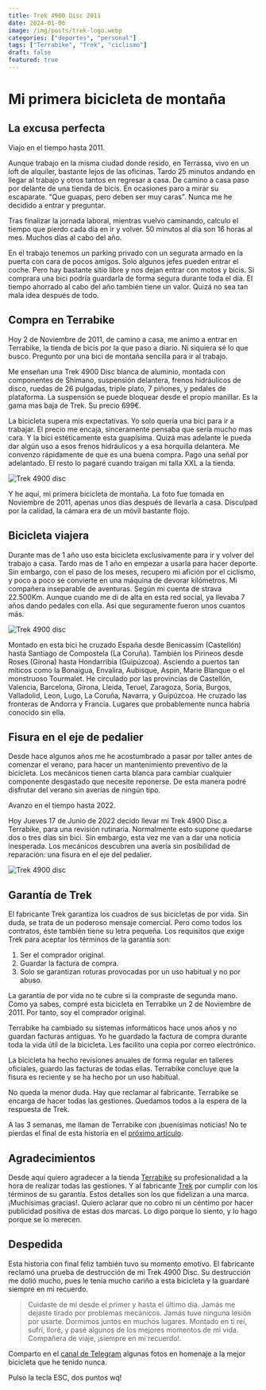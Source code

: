```yaml
---
title: Trek 4900 Disc 2011
date: 2024-01-06
image: /img/posts/trek-logo.webp
categories: ["deportes", "personal"]
tags: ["Terrabike", "Trek", "ciclismo"]
draft: false
featured: true
---
```


# Mi primera bicicleta de montaña

## La excusa perfecta

Viajo en el tiempo hasta 2011.

Aunque trabajo en la misma ciudad donde resido, en Terrassa, vivo en un loft de alquiler, bastante lejos de las oficinas. Tardo 25 minutos andando en llegar al trabajo y otros tantos en regresar a casa. De camino a casa paso por delante de una tienda de bicis. En ocasiones paro a mirar su escaparate. "Que guapas, pero deben ser muy caras". Nunca me he decidido a entrar y preguntar.

Tras finalizar la jornada laboral, mientras vuelvo caminando, calculo el tiempo que pierdo cada día en ir y volver. 50 minutos al día son 16 horas al mes. Muchos días al cabo del año.

En el trabajo tenemos un parking privado con un segurata armado en la puerta con cara de pocos amigos. Solo algunos jefes pueden entrar el coche. Pero hay bastante sitio libre y nos dejan entrar con motos y bicis. Si comprara una bici podría guardarla de forma segura durante toda el día. El tiempo ahorrado al cabo del año también tiene un valor. Quizá no sea tan mala idea después de todo.

## Compra en Terrabike

Hoy 2 de Noviembre de 2011, de camino a casa, me animo a entrar en Terrabike, la tienda de bicis por la que paso a diario. Ni siquiera sé lo que busco. Pregunto por una bici de montaña sencilla para ir al trabajo.

Me enseñan una Trek 4900 Disc blanca de aluminio, montada con componentes de Shimano, suspensión delantera, frenos hidráulicos de disco, ruedas de 26 pulgadas, triple plato, 7 piñones, y pedales de plataforma. La suspensión se puede bloquear desde el propio manillar. Es la gama mas baja de Trek. Su precio 699€.

La bicicleta supera mis expectativas. Yo solo quería una bici para ir a trabajar. El precio me encaja, sinceramente pensaba que sería mucho mas cara. Y la bici estéticamente esta guapísima. Quizá mas adelante le pueda dar algún uso a esos frenos hidráulicos y a esa horquilla delantera. Me convenzo rápidamente de que es una buena compra. Pago una señal por adelantado. El resto lo pagaré cuando traigan mi talla XXL a la tienda.

![Trek 4900 disc](/img/trek-4900disc-2011.webp)

Y he aquí, mi primera bicicleta de montaña. La foto fue tomada en Noviembre de 2011, apenas unos días después de llevarla a casa. Disculpad por la calidad, la cámara era de un móvil bastante flojo.

## Bicicleta viajera

Durante mas de 1 año uso esta bicicleta exclusivamente para ir y volver del trabajo a casa. Tardo mas de 1 año en empezar a usarla para hacer deporte. Sin embargo, con el paso de los meses, recupero mi afición por el ciclismo, y poco a poco se convierte en una máquina de devorar kilómetros. Mi compañera inseparable de aventuras. Según mi cuenta de strava 22.500Km. Aunque cuando me di de alta en esta red social, ya llevaba 7 años dando pedales con ella. Así que seguramente fueron unos cuantos más.

![Trek 4900 disc](/img/trek-4900disc-aventura.webp)

Montado en esta bici he cruzado España desde Benicassim (Castellón) hasta Santiago de Compostela (La Coruña). También los Pirineos desde Roses (Girona) hasta Hondarribia (Guipúzcoa). Asciendo a puertos tan míticos como la Bonaigua, Envalira, Aubisque, Aspin, Marie Blanque o el monstruoso Tourmalet. He circulado por las provincias de Castellón, Valencia, Barcelona, Girona, Lleida, Teruel, Zaragoza, Soria, Burgos, Valladolid, Leon, Lugo, La Coruña, Navarra, y Guipúzcoa. He cruzado las fronteras de Andorra y Francia. Lugares que probablemente nunca habría conocido sin ella.

## Fisura en el eje de pedalier

Desde hace algunos años me he acostumbrado a pasar por taller antes de comenzar el verano, para hacer un mantenimiento preventivo de la bicicleta. Los mecánicos tienen carta blanca para cambiar cualquier componente desgastado que necesite reponerse. De esta manera podré disfrutar del verano sin averías de ningún tipo.

Avanzo en el tiempo hasta 2022.

Hoy Jueves 17 de Junio de 2022 decido llevar mi Trek 4900 Disc a Terrabike, para una revisión rutinaria. Normalmente esto supone quedarse dos o tres días sin bici. Sin embargo, esta vez me van a dar una noticia inesperada. Los mecánicos descubren una avería sin posibilidad de reparación: una fisura en el eje del pedalier.

![Trek 4900 disc](/img/fisura-eje-pedalier.webp)

## Garantía de Trek

El fabricante Trek garantiza los cuadros de sus bicicletas de por vida. Sin duda, se trata de un poderoso mensaje comercial. Pero como todos los contratos, éste también tiene su letra pequeña. Los requisitos que exige Trek para aceptar los términos de la garantía son:

1. Ser el comprador original.
2. Guardar la factura de compra.
3. Solo se garantizan roturas provocadas por un uso habitual y no por abuso.

La garantía de por vida no te cubre si la compraste de segunda mano. Como ya sabes, compré esta bicicleta en Terrabike un 2 de Noviembre de 2011. Por tanto, soy el comprador original.

Terrabike ha cambiado su sistemas informáticos hace unos años y no guardan facturas antiguas. Yo he guardado la factura de compra durante toda la vida útil de la bicicleta. Les facilito una copia por correo electrónico.

La bicicleta ha hecho revisiones anuales de forma regular en talleres oficiales, guardo las facturas de todas ellas. Terrabike concluye que la fisura es reciente y se ha hecho por un uso habitual.

No queda la menor duda. Hay que reclamar al fabricante. Terrabike se encarga de hacer todas las gestiones. Quedamos todos a la espera de la respuesta de Trek.

A las 3 semanas, me llaman de Terrabike con ¡buenísimas noticias! No te pierdas el final de esta historia en el [próximo artículo](/post/2024/trek-marlin-7-2022).

## Agradecimientos

Desde aquí quiero agradecer a la tienda [Terrabike](https://www.terra-bike.es/) su profesionalidad a la hora de realizar todas las gestiones. Y al fabricante [Trek](https://www.trekbikes.com/) por cumplir con los términos de su garantía. Estos detalles son los que fidelizan a una marca. ¡Muchísimas gracias!. Quiero aclarar que no cobro ni un céntimo por hacer publicidad positiva de estas dos marcas. Lo digo porque lo siento, y lo hago porque se lo merecen.

## Despedida

Esta historia con final feliz también tuvo su momento emotivo. El fabricante reclamó una prueba de destrucción de mi Trek 4900 Disc. Su destrucción me dolió mucho, pues le tenía mucho cariño a esta bicicleta y la guardaré siempre en mi recuerdo.

> Cuidaste de mi desde el primer y hasta el último día. Jamás me dejaste tirado por problemas mecánicos. Jamás tuve ninguna lesión por usarte. Dormimos juntos en muchos lugares. Montado en ti reí, sufrí, lloré, y pasé algunos de los mejores momentos de mi vida. Compañera de viaje, ¡siempre en mi recuerdo!.

Comparto en el [canal de Telegram](https://t.me/lateclaescape) algunas fotos en homenaje a la mejor bicicleta que he tenido nunca.

Pulso la tecla ESC, dos puntos wq!


